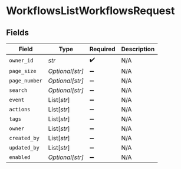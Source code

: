 # WorkflowsListWorkflowsRequest


## Fields

| Field              | Type               | Required           | Description        |
| ------------------ | ------------------ | ------------------ | ------------------ |
| `owner_id`         | *str*              | :heavy_check_mark: | N/A                |
| `page_size`        | *Optional[str]*    | :heavy_minus_sign: | N/A                |
| `page_number`      | *Optional[str]*    | :heavy_minus_sign: | N/A                |
| `search`           | *Optional[str]*    | :heavy_minus_sign: | N/A                |
| `event`            | List[*str*]        | :heavy_minus_sign: | N/A                |
| `actions`          | List[*str*]        | :heavy_minus_sign: | N/A                |
| `tags`             | List[*str*]        | :heavy_minus_sign: | N/A                |
| `owner`            | List[*str*]        | :heavy_minus_sign: | N/A                |
| `created_by`       | List[*str*]        | :heavy_minus_sign: | N/A                |
| `updated_by`       | List[*str*]        | :heavy_minus_sign: | N/A                |
| `enabled`          | *Optional[str]*    | :heavy_minus_sign: | N/A                |